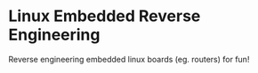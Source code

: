 # Linux Embedded Reverse Engineering

Reverse engineering embedded linux boards (eg. routers) for fun!
